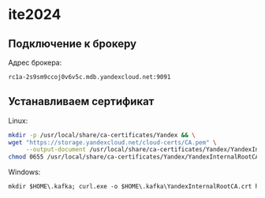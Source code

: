 # ite2024


## Подключение к брокеру

Адрес брокера: 

```bash
rc1a-2s9sm9ccoj0v6v5c.mdb.yandexcloud.net:9091
```

## Устанавливаем сертификат

Linux:

```bash
mkdir -p /usr/local/share/ca-certificates/Yandex && \
wget "https://storage.yandexcloud.net/cloud-certs/CA.pem" \
     --output-document /usr/local/share/ca-certificates/Yandex/YandexInternalRootCA.crt && \
chmod 0655 /usr/local/share/ca-certificates/Yandex/YandexInternalRootCA.crt
```

Windows:

```ps
mkdir $HOME\.kafka; curl.exe -o $HOME\.kafka\YandexInternalRootCA.crt https://storage.yandexcloud.net/cloud-certs/CA.pem
```


